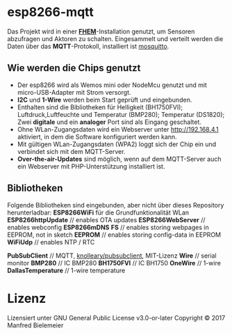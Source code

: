 
# esp8266-mqtt
Das Projekt wird in einer **[FHEM](https://fhem.de/fhem_DE.html)**-Installation genutzt, um Sensoren abzufragen und Aktoren zu schalten. Eingesammelt und verteilt werden die Daten über das **MQTT**-Protokoll, installiert ist [mosquitto](https://mosquitto.org/).
## Wie werden die Chips genutzt
 - Der esp8266 wird als Wemos mini oder NodeMcu genutzt und mit micro-USB-Adapter mit Strom versorgt.
 - **I2C** und **1-Wire** werden beim Start geprüft und eingebunden. 
 - Enthalten sind die Bibliotheken für Helligkeit (BH1750FVI); Luftdruck,Luftfeuchte und Temperatur (BMP280); Temperatur (DS1820); Zwei **digitale** und ein **analoger** Port sind als Eingang geschaltet.
 - Ohne WLan-Zugangsdaten wird ein Webserver unter http://192.168.4.1 aktiviert, in dem die Software konfiguriert werden kann. 
 - Mit gültigen WLan-Zugangsdaten (WPA2) loggt sich der Chip ein und verbindet sich mit dem MQTT-Server.
 - **Over-the-air-Updates** sind möglich, wenn auf dem MQTT-Server auch ein Webserver mit PHP-Unterstützung installiert ist.
## Bibliotheken
Folgende Bibliotheken sind eingebunden, aber nicht über dieses Repository herunterladbar: 
 **ESP8266WiFi** für die Grundfunktionalität WLan
 **ESP8266httpUpdate** // enables OTA updates
 **ESP8266WebServer** // enables webconfig
 **ESP8266mDNS**
 **FS** // enables storing webpages in EEPROM, not in sketch
 **EEPROM** // enables storing config-data in EEPROM
 **WiFiUdp** // enables NTP / RTC

 **PubSubClient**  // MQTT, [knolleary/pubsubclient](https://github.com/knolleary/pubsubclient), MIT-Lizenz
 **Wire** // serial monitor
 **BMP280** // IC BMP280
 **BH1750FVI** // IC BH1750
 **OneWire** // 1-wire
 **DallasTemperature** // 1-wire temperature

# Lizenz
Lizensiert unter GNU General Public License v3.0-or-later
Copyright © 2017 Manfred Bielemeier 
